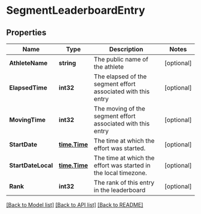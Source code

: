 # SegmentLeaderboardEntry

## Properties

Name | Type | Description | Notes
------------ | ------------- | ------------- | -------------
**AthleteName** | **string** | The public name of the athlete | [optional] 
**ElapsedTime** | **int32** | The elapsed of the segment effort associated with this entry | [optional] 
**MovingTime** | **int32** | The moving of the segment effort associated with this entry | [optional] 
**StartDate** | [**time.Time**](time.Time.md) | The time at which the effort was started. | [optional] 
**StartDateLocal** | [**time.Time**](time.Time.md) | The time at which the effort was started in the local timezone. | [optional] 
**Rank** | **int32** | The rank of this entry in the leaderboard | [optional] 

[[Back to Model list]](../README.md#documentation-for-models) [[Back to API list]](../README.md#documentation-for-api-endpoints) [[Back to README]](../README.md)


